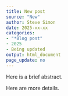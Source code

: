 ```yaml
---
title: New post
source: "New"
author: Steve Simon
date: 2025-xx-xx
categories: 
- "*Blog post"
- 2025
- Being updated
output: html_document
page_update: no
---
```


Here is a brief abstract.

<!---more--->

Here are more details.
